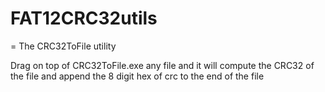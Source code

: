 # FAT12CRC32utils


= The CRC32ToFile utility

Drag on top of CRC32ToFile.exe any file and it will compute the CRC32 of the file
and append the 8 digit hex of crc to the end of the file

